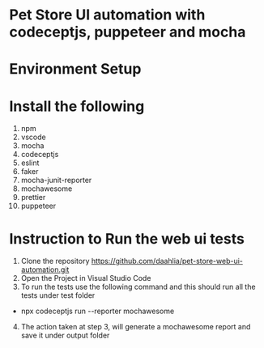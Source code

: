 # Pet Store UI automation with codeceptjs, puppeteer and mocha

# Environment Setup

# Install the following 

1. npm
2. vscode
3. mocha
4. codeceptjs
5. eslint
6. faker
7. mocha-junit-reporter
8. mochawesome
9. prettier
10. puppeteer


# Instruction to Run the web ui tests

1. Clone the repository https://github.com/daahlia/pet-store-web-ui-automation.git
2. Open the Project in Visual Studio Code
3. To run the tests use the following command and this should run all the tests under test folder
- npx codeceptjs run --reporter mochawesome
4. The action taken at step 3, will generate a mochawesome report and save it under output folder 


# Observed the following issues, while performing testing

Issue 1 - User registration fails and system generates 500 - Internal server error, when any of the available field values are not entered.

- Steps to reproduce are as below
1. Navigate to the user registration page
2. Enter input value in User ID, Password fields.
3. Make sure any (OR all) of the following field values are blank
   - Repeat Password
   - id
   - username
   - firstName
   - lastName
   - email
   - password
   - phone
   - address
   - city
   - state
   - zip
   - country
4. Hit the 'Save Account Information' button.
5. The action taken at step - 4 generates 500 - internal server error.
If all the fields are required to register a new user, system should genreate relevant validation error when any of the field values are missing.


Issue 2 - System unexpectedly allows to add/update products to the cart for users, who are not registered or logged in.

- Steps to reproduce are as below
1. Hit the url - https://petstore.octoperf.com/actions/Catalog.action
2. Add/remvoe items to the cart
3. Update the cart
4. The actions taken at step-3 and 4 should not be available to a user, who is not registered or logged in.
5. System should redirect the user to the login page.
